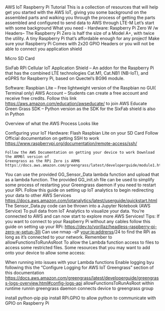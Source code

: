 AWS IoT Raspberry Pi Tutorial
This is a collection of resources that will help get you started with the AWS IoT, giving you some background on the assembled parts and walking you through the process of getting the parts assembled and configured to send data to AWS through LTE-M
Let’s start with some background
What you need -
Hardware:
Raspberry Pi Zero W /w Headers– The Raspberry Pi Zero is half the size of a Model A+, with twice the utility. A tiny Raspberry Pi that’s affordable enough for any project! Make sure your Raspberry Pi Comes with 2x20 GPIO Headers or you will not be able to connect you application shield
 
Micro SD Card
 
SixFab RPi Cellular IoT Application Shield – An addon for the Raspberry Pi that has the combined LTE technologies Cat.M1, Cat.NB1 (NB-IoT), and eGPRS for Raspberry Pi, based on Quectel’s BG96 module. 

Software:
Raspbian Lite – Free lightweight version of the Raspbian no GUI( Terminal only)
AWS Account – Students can create a free account and receive free credits. Follow this link https://aws.amazon.com/education/awseducate/ to join AWS Educate
Green Grass SDK – Python version as the SDK for the SixFab shield is also in Python
 
 
 
 
 
Overview of what the AWS Process Looks like

 
Configuring your IoT Hardware:
	Flash Raspbian Lite on your SD Card 
	Follow Official documentation on getting SSH to work
	https://www.raspberrypi.org/documentation/remote-access/ssh/
 
	Follow the AWS Documentation on getting your device to work Download the ARM6l version of
	Greengrass as the RPi Zero is ARM6
	https://docs.aws.amazon.com/greengrass/latest/developerguide/module1.html
You can use the provided GG_Sensor_Data lambda function and upload that as a lambda function. The provided GG_init.sh file can be used to simplify some process of restarting your Greengrass daemon if you need to restart your RPi.
Follow this guide on setting up IoT analytics to begin redirecting your data to other AWS Services
https://docs.aws.amazon.com/iotanalytics/latest/userguide/quickstart.html
The Sensor_Data.py code can be thrown into a Jupyter Notebook (AWS Service) To pull data from IoT Analytics to visualize your data. 
You’re connected to AWS and can now start to explore more AWS Services!
Tips:
If you want to connect to your Raspberry Pi without any cables follow this guide on setting up your RPi:
https://dev.to/vorillaz/headless-raspberry-pi-zero-w-setup-3llj
Can use nmap -sP <your:ip:addrerss>/24 to find the RPi as long as it’s connected to your network.
Remember to allowFunctionsToRunAsRoot To allow the Lambda function access to files to access some restricted files.
Some resources that you may want to add onto your device to allow some access:

When running into issues with your Lambda functions Enable logging byu following this the “Configure Logging for AWS IoT Greengrass” section of this documentation https://docs.aws.amazon.com/greengrass/latest/developerguide/greengrass-logs-overview.html#config-logs-api
allowFunctionsToRunAsRoot within runtime
runnin greengrass daemon connects device to greengrass group
 
install python-pip
pip install RPi.GPIO to allow python to communicate with GPIO on Raspberry Pi
